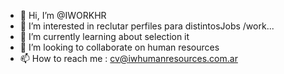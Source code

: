 - 👋 Hi, I’m @IWORKHR
- 👀 I’m interested in reclutar perfiles para distintosJobs /work...
- 🌱 I’m currently learning about selection it
- 💞️ I’m looking to collaborate on human resources
- 📫 How to reach me : cv@iwhumanresources.com.ar 

<!---
IWORKHR/IWORKHR is a ✨ special ✨ repository because its `README.md` (this file) appears on your GitHub profile.
You can click the Preview link to take a look at your changes.
--->
